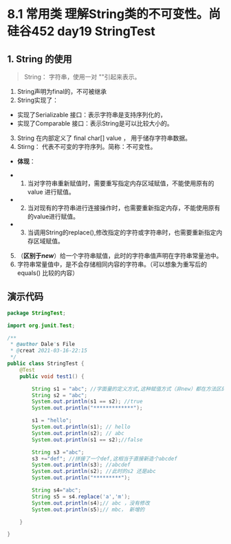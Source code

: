 # 8.1 常用类 理解String类的不可变性。尚硅谷452 day19 StringTest
## 1. String 的使用
>String： 字符串，使用一对 ""引起来表示。

1. String声明为final的，不可被继承
2. String实现了：
* 实现了Serializable  接口：表示字符串是支持序列化的，
* 实现了Comparable 接口：表示String是可以比较大小的。
3. String 在内部定义了 final char[] value ， 用于储存字符串数据。
4. Stirng： 代表不可变的字符序列。简称：不可变性。
* **体现**：

* 1. 当对字符串重新赋值时，需要重写指定内存区域赋值，不能使用原有的 value 进行赋值。
* 2. 当对现有的字符串进行连接操作时，也需要重新指定内存，不能使用原有的value进行赋值。
* 3. 当调用String的replace(),修改指定的字符或字符串时，也需要重新指定内存区域赋值。

5. （**区别于*new***）给一个字符串赋值，此时的字符串值声明在字符串常量池中。
6. 字符串常量值中，是不会存储相同内容的字符串。（可以想象为重写后的equals() 比较的内容）

## 演示代码
```java
package StringTest;

import org.junit.Test;

/**
 * @author Dale's File
 * @creat 2021-03-16-22:15
 */
public class StringTest {
    @Test
    public void test1() {

        String s1 = "abc"; //字面量的定义方式,这种赋值方式（非new）都在方法区的字符串常量池，并且常量池不会由一样的数据
        String s2 = "abc";
        System.out.println(s1 == s2); //true
        System.out.println("*************");

        s1 = "hello";
        System.out.println(s1); // hello
        System.out.println(s2); // abc
        System.out.println(s1 == s2);//false

        String s3 ="abc";
        s3 +="def"; //拼接了一个def,这相当于直接新造个abcdef
        System.out.println(s3); //abcdef
        System.out.println(s2); //此时的s2 还是abc
        System.out.println("*********");

        String s4="abc";
        String s5 = s4.replace('a','m');
        System.out.println(s4);// abc ，没有修改
        System.out.println(s5);// mbc， 新增的

    }

}
```
